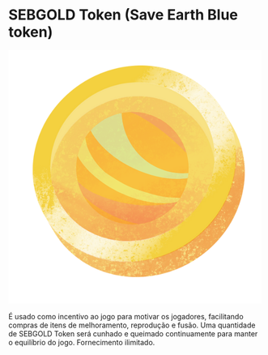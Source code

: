 # SEBGOLD Token (Save Earth Blue token)

![](../../.gitbook/assets/SEBGold.png)

É usado como incentivo ao jogo para motivar os jogadores, facilitando compras de itens de melhoramento, reprodução e fusão. Uma quantidade de SEBGOLD Token será cunhado e queimado continuamente para manter o equilíbrio do jogo. Fornecimento ilimitado.
